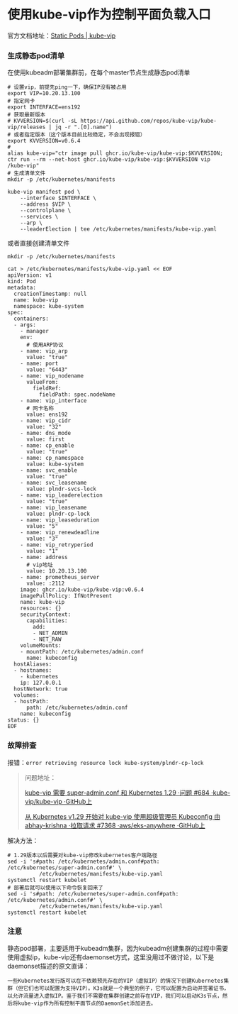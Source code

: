 # 使用kube-vip作为控制平面负载入口

官方文档地址：[Static Pods | kube-vip](https://kube-vip.io/docs/installation/static/)

### 生成静态pod清单

在使用kubeadm部署集群前，在每个master节点生成静态pod清单

```
# 设置vip，前提先ping一下，确保IP没有被占用
export VIP=10.20.13.100
# 指定网卡
export INTERFACE=ens192
# 获取最新版本
# KVVERSION=$(curl -sL https://api.github.com/repos/kube-vip/kube-vip/releases | jq -r ".[0].name")
# 或者指定版本（这个版本目前比较稳定，不会出现报错）
export KVVERSION=v0.6.4
# 
alias kube-vip="ctr image pull ghcr.io/kube-vip/kube-vip:$KVVERSION; ctr run --rm --net-host ghcr.io/kube-vip/kube-vip:$KVVERSION vip /kube-vip"
# 生成清单文件
mkdir -p /etc/kubernetes/manifests

kube-vip manifest pod \
    --interface $INTERFACE \
    --address $VIP \
    --controlplane \
    --services \
    --arp \
    --leaderElection | tee /etc/kubernetes/manifests/kube-vip.yaml
```

或者直接创建清单文件

```
mkdir -p /etc/kubernetes/manifests

cat > /etc/kubernetes/manifests/kube-vip.yaml << EOF
apiVersion: v1
kind: Pod
metadata:
  creationTimestamp: null
  name: kube-vip
  namespace: kube-system
spec:
  containers:
  - args:
    - manager
    env:
      # 使用ARP协议
    - name: vip_arp
      value: "true"
    - name: port
      value: "6443"
    - name: vip_nodename
      valueFrom:
        fieldRef:
          fieldPath: spec.nodeName
    - name: vip_interface
      # 网卡名称
      value: ens192
    - name: vip_cidr
      value: "32"
    - name: dns_mode
      value: first
    - name: cp_enable
      value: "true"
    - name: cp_namespace
      value: kube-system
    - name: svc_enable
      value: "true"
    - name: svc_leasename
      value: plndr-svcs-lock
    - name: vip_leaderelection
      value: "true"
    - name: vip_leasename
      value: plndr-cp-lock
    - name: vip_leaseduration
      value: "5"
    - name: vip_renewdeadline
      value: "3"
    - name: vip_retryperiod
      value: "1"
    - name: address
      # vip地址
      value: 10.20.13.100
    - name: prometheus_server
      value: :2112
    image: ghcr.io/kube-vip/kube-vip:v0.6.4
    imagePullPolicy: IfNotPresent
    name: kube-vip
    resources: {}
    securityContext:
      capabilities:
        add:
        - NET_ADMIN
        - NET_RAW
    volumeMounts:
    - mountPath: /etc/kubernetes/admin.conf
      name: kubeconfig
  hostAliases:
  - hostnames:
    - kubernetes
    ip: 127.0.0.1
  hostNetwork: true
  volumes:
  - hostPath:
      path: /etc/kubernetes/admin.conf
    name: kubeconfig
status: {}
EOF
```

### 故障排查

报错：`error retrieving resource lock kube-system/plndr-cp-lock`

> 问题地址：
>
> [kube-vip 需要 super-admin.conf 和 Kubernetes 1.29 ·问题 #684 ·kube-vip/kube-vip ·GitHub上](https://github.com/kube-vip/kube-vip/issues/684)
>
> [从 Kubernetes v1.29 开始对 kube-vip 使用超级管理员 Kubeconfig 由 abhay-krishna ·拉取请求 #7368 ·aws/eks-anywhere ·GitHub上](https://github.com/aws/eks-anywhere/pull/7368)

解决方法：

```
# 1.29版本以后需要对kube-vip修改kubernetes客户端路径
sed -i 's#path: /etc/kubernetes/admin.conf#path: /etc/kubernetes/super-admin.conf#' \
          /etc/kubernetes/manifests/kube-vip.yaml
systemctl restart kubelet
# 部署后就可以使用以下命令恢复回来了
sed -i 's#path: /etc/kubernetes/super-admin.conf#path: /etc/kubernetes/admin.conf#' \
          /etc/kubernetes/manifests/kube-vip.yaml
systemctl restart kubelet
```

### **注意**

静态pod部署，主要适用于kubeadm集群，因为kubeadm创建集群的过程中需要使用虚拟ip，kube-vip还有daemonset方式，这里没用过不做讨论，以下是daemonset描述的原文直译：

```
一些Kubernetes发行版可以在不依赖预先存在的VIP（虚拟IP）的情况下创建Kubernetes集群（但它们也可以配置为支持VIP）。K3s就是一个典型的例子，它可以配置为启动并签署证书，以允许流量进入虚拟IP。鉴于我们不需要在集群创建之前存在VIP，我们可以启动K3s节点，然后将kube-vip作为所有控制平面节点的DaemonSet添加进去。
```
